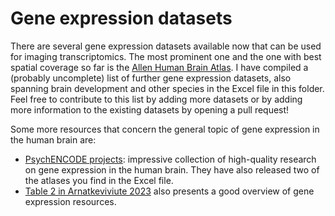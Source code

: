 # Gene expression datasets 

There are several gene expression datasets available now that can be used for imaging transcriptomics. The most prominent one and the one with best spatial coverage so far is the [Allen Human Brain Atlas](https://human.brain-map.org/).
I have compiled a (probably uncomplete) list of further gene expression datasets, also spanning brain development and other species in the Excel file in this folder.
Feel free to contribute to this list by adding more datasets or by adding more information to the existing datasets by opening a pull request!

Some more resources that concern the general topic of gene expression in the human brain are:
- [PsychENCODE projects](https://www.psychencode.org/home): impressive collection of high-quality research on gene expression in the human brain. They have also released two of the atlases you find in the Excel file.
- [Table 2 in Arnatkeviviute 2023](https://doi.org/10.1016/j.biopsych.2022.10.016) also presents a good overview of gene expression resources.